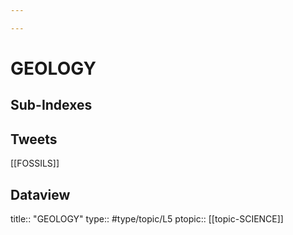 ```yaml
---

---
```

# GEOLOGY
## Sub-Indexes


## Tweets
[[FOSSILS]]

## Dataview
title:: "GEOLOGY"
type:: #type/topic/L5
ptopic:: [[topic-SCIENCE]]
